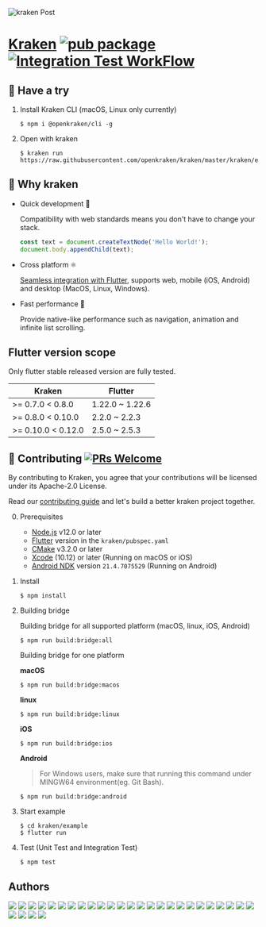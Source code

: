 ![kraken Post](https://user-images.githubusercontent.com/677114/101163298-6264ae80-366e-11eb-9151-f560d18c2ceb.png)

# [Kraken](https://openkraken.com/) [![pub package](https://img.shields.io/pub/v/kraken.svg)](https://pub.dev/packages/kraken) [![Integration Test WorkFlow](https://github.com/openkraken/kraken/actions/workflows/integration_test.yml/badge.svg?branch=main)](https://github.com/openkraken/kraken/actions/workflows/integration_test.yml)

## 💁 Have a try

1. Install Kraken CLI (macOS, Linux only currently)

    ```shell
    $ npm i @openkraken/cli -g
    ```

2. Open with kraken

    ```shell
    $ kraken run https://raw.githubusercontent.com/openkraken/kraken/master/kraken/example/assets/bundle.js
    ```

## 💌 Why kraken

* Quick development 🎉

  Compatibility with web standards means you don't have to change your stack.
  ```js
  const text = document.createTextNode('Hello World!');
  document.body.appendChild(text);
  ```

* Cross platform ⚛️

  [Seamless integration with Flutter](https://pub.dev/packages/kraken), supports web, mobile (iOS, Android) and desktop (MacOS, Linux, Windows).

* Fast performance 🚀

  Provide native-like performance such as navigation, animation and infinite list scrolling.

## Flutter version scope

Only flutter stable released version are fully tested.

| Kraken  | Flutter |
| ------------- | ------------- |
| >= 0.7.0 < 0.8.0 | 1.22.0 ~ 1.22.6 |
| >= 0.8.0 < 0.10.0  | 2.2.0 ~ 2.2.3 |
| >= 0.10.0 < 0.12.0 | 2.5.0 ~ 2.5.3 |


## 👏 Contributing [![PRs Welcome](https://img.shields.io/badge/PRs-welcome-brightgreen.svg?style=flat-square)](https://makeapullrequest.com)

By contributing to Kraken, you agree that your contributions will be licensed under its Apache-2.0 License.

Read our [contributing guide](https://openkraken.com/guide/contribute/environment) and let's build a better kraken project together.

0. Prerequisites
    * [Node.js](https://nodejs.org/) v12.0 or later
    * [Flutter](https://flutter.dev/docs/get-started/install) version in the `kraken/pubspec.yaml`
    * [CMake](https://cmake.org/) v3.2.0 or later
    * [Xcode](https://developer.apple.com/xcode/) (10.12) or later (Running on macOS or iOS)
    * [Android NDK](https://developer.android.com/studio/projects/install-ndk) version `21.4.7075529` (Running on Android)

1. Install

    ```shell
    $ npm install
    ```

2. Building bridge

    Building bridge for all supported platform (macOS, linux, iOS, Android)

    ```shell
    $ npm run build:bridge:all
    ```

    Building bridge for one platform

    **macOS**

    ```shell
    $ npm run build:bridge:macos
    ```

    **linux**

    ```shell
    $ npm run build:bridge:linux
    ```

    **iOS**

    ```shell
    $ npm run build:bridge:ios
    ```

    **Android**

    > For Windows users, make sure that running this command under MINGW64 environment(eg. Git Bash).

    ```shell
    $ npm run build:bridge:android
    ```

3. Start example
    ```shell
    $ cd kraken/example
    $ flutter run
    ```

4. Test (Unit Test and Integration Test)
    ```shell
    $ npm test
    ```

## Authors

![](https://github.com/Airing.png?size=40) ![](https://github.com/Airing.png?size=40) ![](https://github.com/airingdeng.png?size=40) ![](https://github.com/anjihang.png?size=40) ![](https://github.com/anjihang.png?size=40) ![](https://github.com/boiawang.png?size=40) ![](https://github.com/haonan.whn.png?size=40) ![](https://github.com/jiangzhou.png?size=40) ![](https://github.com/lzl.png?size=40) ![](https://github.com/openkraken-bot.png?size=40) ![](https://github.com/qinxuliang.png?size=40) ![](https://github.com/ranmo.cy.png?size=40) ![](https://github.com/ranmo.cy.png?size=40) ![](https://github.com/suyulin.png?size=40) ![](https://github.com/tylorvan.fzm.png?size=40) ![](https://github.com/xiaolun.zxl.png?size=40) ![](https://github.com/ZeroLing.png?size=40) ![](https://github.com/zhanwen.zw.png?size=40) ![](https://github.com/不求圣剑.png?size=40) ![](https://github.com/任跃兵.png?size=40) ![](https://github.com/任跃兵.png?size=40) ![](https://github.com/元彦.png?size=40) ![](https://github.com/元彦.png?size=40) ![](https://github.com/卓凌.png?size=40) ![](https://github.com/史胜龙.png?size=40) ![](https://github.com/晟怀.png?size=40) ![](https://github.com/清扬陌客.png?size=40) ![](https://github.com/苏昱霖.png?size=40) ![](https://github.com/董天成.png?size=40)
